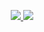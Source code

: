 <p align="center">
  <tr>
    <td align="center" style="padding=0;width=50%;">
      <a href="https://github.com/R-Y-M-R">
      <img src="https://github-readme-streak-stats.herokuapp.com?user=R-Y-M-R&theme=tokyonight_duo&hide_border=true&ring=000000&currStreakLabel=5ae87c&sideNums=5ae87c&dates=979797&sideLabels=5ae87c&currStreakNum=5ae87c&border=DD2727&stroke=00000000&background=00000000&fire=FF7600" />
    </td>
    <td align="center" style="padding=0;width=50%;">
      <a href="https://github.com/R-Y-M-R">
      <img src="https://github-readme-stats.vercel.app/api/?username=R-Y-M-R&title_color=5ae87c&text_color=9f9f9f&show_icons=true&bg_color=00000000&hide_border=true&icon_color=5ae87c&hide_title=true&count_private=true&include_all_commits=true&enable_animations=true&hide_rank=true" />
    </td>
  </tr>
</p>
